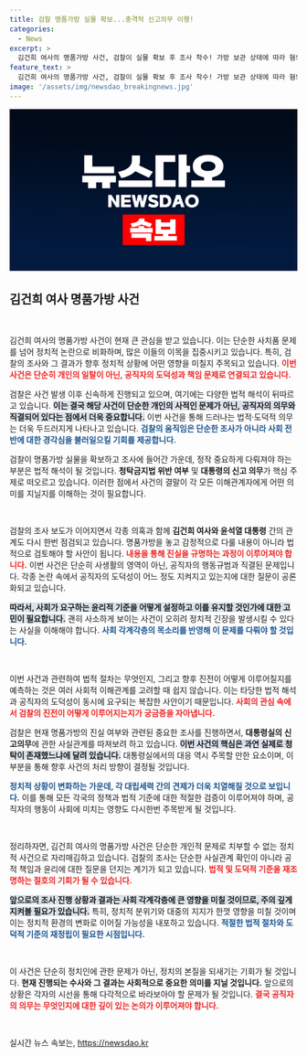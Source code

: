 ```yaml
---
title: 검찰 명품가방 실물 확보...충격적 신고의무 이행!
categories:
  - News
excerpt: >
  김건희 여사의 명품가방 사건, 검찰이 실물 확보 후 조사 착수! 가방 보관 상태에 따라 혐의는 미미할 듯. 대통령실 신고 의무와 진실은? 클릭하고 확인해보세요!
feature_text: >
  김건희 여사의 명품가방 사건, 검찰이 실물 확보 후 조사 착수! 가방 보관 상태에 따라 혐의는 미미할 듯. 대통령실 신고 의무와 진실은? 클릭하고 확인해보세요!
image: '/assets/img/newsdao_breakingnews.jpg'
---
```


<p><img src="/assets/img/newsdao_breakingnews.jpg" alt="cryptoinkorea 속보" /></p>

<h2 data-ke-size="size26">김건희 여사 명품가방 사건</h2>

<p data-ke-size="size16">&nbsp;</p>

<p>김건희 여사의 명품가방 사건이 현재 큰 관심을 받고 있습니다. 이는 단순한 사치품 문제를 넘어 정치적 논란으로 비화하며, 많은 이들의 이목을 집중시키고 있습니다. 특히, 검찰의 조사와 그 결과가 향후 정치적 상황에 어떤 영향을 미칠지 주목되고 있습니다. <b><span style="color: #ee2323;">이번 사건은 단순히 개인의 일탈이 아닌, 공직자의 도덕성과 책임 문제로 연결되고 있습니다.</span></b></p>

<p>검찰은 사건 발생 이후 신속하게 진행되고 있으며, 여기에는 다양한 법적 해석이 뒤따르고 있습니다. <b><span style="background-color: #21538527;">이는 결국 해당 사건이 단순한 개인의 사적인 문제가 아닌, 공직자의 의무와 직결되어 있다는 점에서 더욱 중요합니다.</span></b> 이번 사건을 통해 드러나는 법적·도덕적 의무는 더욱 두드러지게 나타나고 있습니다. <b><span style="color: #1a5490;">검찰의 움직임은 단순한 조사가 아니라 사회 전반에 대한 경각심을 불러일으킬 기회를 제공합니다.</span></b></p>

<p>검찰이 명품가방 실물을 확보하고 조사에 들어간 가운데, 정작 중요하게 다뤄져야 하는 부분은 법적 해석이 될 것입니다. <b>청탁금지법 위반 여부</b> 및 <b>대통령의 신고 의무</b>가 핵심 주제로 떠오르고 있습니다. 이러한 점에서 사건의 결말이 각 모든 이해관계자에게 어떤 의미를 지닐지를 이해하는 것이 필요합니다. </p>

<p data-ke-size="size16">&nbsp;</p>

<p>검찰의 조사 보도가 이어지면서 각종 의혹과 함께 <b>김건희 여사와 윤석열 대통령</b> 간의 관계도 다시 한번 점검되고 있습니다. 명품가방을 놓고 감정적으로 다룰 내용이 아니라 법적으로 검토해야 할 사안이 됩니다. <b><span style="color: #ee2323;">내용을 통해 진실을 규명하는 과정이 이루어져야 합니다.</span></b> 이번 사건은 단순히 사생활의 영역이 아닌, 공직자의 행동규범과 직결된 문제입니다. 각종 논란 속에서 공직자의 도덕성이 어느 정도 지켜지고 있는지에 대한 질문이 공론화되고 있습니다.</p>

<p><b><span style="background-color: #21538527;">따라서, 사회가 요구하는 윤리적 기준을 어떻게 설정하고 이를 유지할 것인가에 대한 고민이 필요합니다.</span></b> 괜히 사소하게 보이는 사건이 오히려 정치적 긴장을 발생시킬 수 있다는 사실을 이해해야 합니다. <b><span style="color: #1a5490;">사회 각계각층의 목소리를 반영해 이 문제를 다뤄야 할 것입니다.</span></b></p>

<p data-ke-size="size16">&nbsp;</p>

<p>이번 사건과 관련하여 법적 절차는 무엇인지, 그리고 향후 진전이 어떻게 이루어질지를 예측하는 것은 여러 사회적 이해관계를 고려할 때 쉽지 않습니다. 이는 타당한 법적 해석과 공직자의 도덕성이 동시에 요구되는 복잡한 사안이기 때문입니다. <b><span style="color: #ee2323;">사회의 관심 속에서 검찰의 진전이 어떻게 이루어지는지가 궁금증을 자아냅니다.</span></b> </p>

<p>검찰은 현재 명품가방의 진실 여부와 관련된 중요한 조사를 진행하면서, <b>대통령실의 신고의무</b>에 관한 사실관계를 따져보려 하고 있습니다. <b><span style="background-color: #21538527;">이번 사건의 핵심은 과연 실제로 청탁이 존재했느냐에 달려 있습니다.</span></b> 대통령실에서의 대응 역시 주목할 만한 요소이며, 이 부분을 통해 향후 사건의 처리 방향이 결정될 것입니다. </p>

<p><b><span style="color: #1a5490;">정치적 상황이 변화하는 가운데, 각 대립세력 간의 견제가 더욱 치열해질 것으로 보입니다.</span></b> 이를 통해 모든 각국의 정책과 법적 기준에 대한 적절한 검증이 이루어져야 하며, 공직자의 행동이 사회에 미치는 영향도 다시한번 주목받게 될 것입니다. </p>

<p data-ke-size="size16">&nbsp;</p>

<p>정리하자면, 김건희 여사의 명품가방 사건은 단순한 개인적 문제로 치부할 수 없는 정치적 사건으로 자리매김하고 있습니다. 검찰의 조사는 단순한 사실관계 확인이 아니라 공적 책임과 윤리에 대한 질문을 던지는 계기가 되고 있습니다. <b><span style="color: #ee2323;">법적 및 도덕적 기준을 재조명하는 절호의 기회가 될 수 있습니다.</span></b> </p>

<p><b><span style="background-color: #21538527;">앞으로의 조사 진행 상황과 결과는 사회 각계각층에 큰 영향을 미칠 것이므로, 주의 깊게 지켜볼 필요가 있습니다.</span></b> 특히, 정치적 분위기와 대중의 지지가 한껏 영향을 미칠 것이며 이는 정치적 환경의 변화로 이어질 가능성을 내포하고 있습니다. <b><span style="color: #1a5490;">적절한 법적 절차와 도덕적 기준의 재정립이 필요한 시점입니다.</span></b> </p>

<p data-ke-size="size16">&nbsp;</p>

<p>이 사건은 단순히 정치인에 관한 문제가 아닌, 정치의 본질을 되새기는 기회가 될 것입니다. <b>현재 진행되는 수사와 그 결과는 사회적으로 중요한 의미를 지닐 것입니다.</b> 앞으로의 상황은 각자의 시선을 통해 다각적으로 바라보아야 할 문제가 될 것입니다. <b><span style="color: #ee2323;">결국 공직자의 의무는 무엇인지에 대한 깊이 있는 논의가 이루어져야 합니다.</span></b> </p>

<p data-ke-size="size16">&nbsp;</p>
실시간 뉴스 속보는, <a href="https://newsdao.kr" rel="dofollow">https://newsdao.kr</a>


